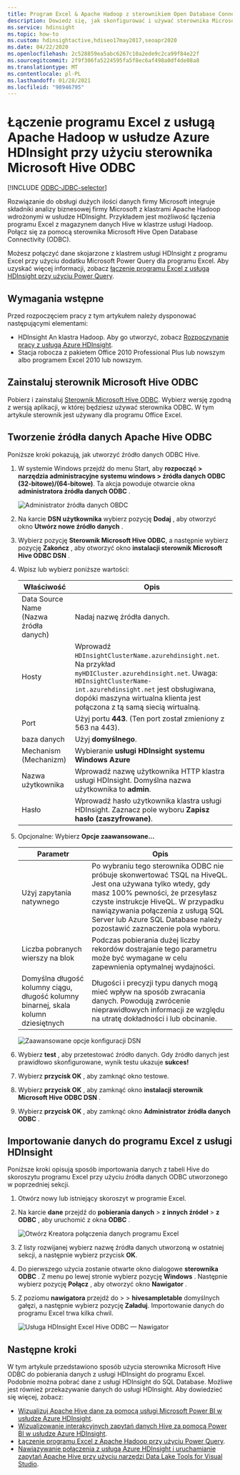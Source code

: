 ```yaml
---
title: Program Excel & Apache Hadoop z sterownikiem Open Database Connectivity (ODBC) — Azure HDInsight
description: Dowiedz się, jak skonfigurować i używać sterownika Microsoft Hive ODBC dla programu Excel do wykonywania zapytań dotyczących danych w klastrach usługi HDInsight z programu Microsoft Excel.
ms.service: hdinsight
ms.topic: how-to
ms.custom: hdinsightactive,hdiseo17may2017,seoapr2020
ms.date: 04/22/2020
ms.openlocfilehash: 2c528859ea5abc6267c10a2ede9c2ca99f84e22f
ms.sourcegitcommit: 2f9f306fa5224595fa5f8ec6af498a0df4de08a8
ms.translationtype: MT
ms.contentlocale: pl-PL
ms.lasthandoff: 01/28/2021
ms.locfileid: "98946795"
---
```

# <a name="connect-excel-to-apache-hadoop-in-azure-hdinsight-with-the-microsoft-hive-odbc-driver"></a>Łączenie programu Excel z usługą Apache Hadoop w usłudze Azure HDInsight przy użyciu sterownika Microsoft Hive ODBC

[!INCLUDE [ODBC-JDBC-selector](../../../includes/hdinsight-selector-odbc-jdbc.md)]

Rozwiązanie do obsługi dużych ilości danych firmy Microsoft integruje składniki analizy biznesowej firmy Microsoft z klastrami Apache Hadoop wdrożonymi w usłudze HDInsight. Przykładem jest możliwość łączenia programu Excel z magazynem danych Hive w klastrze usługi Hadoop. Połącz się za pomocą sterownika Microsoft Hive Open Database Connectivity (ODBC).

Możesz połączyć dane skojarzone z klastrem usługi HDInsight z programu Excel przy użyciu dodatku Microsoft Power Query dla programu Excel. Aby uzyskać więcej informacji, zobacz [łączenie programu Excel z usługą HDInsight przy użyciu Power Query](./apache-hadoop-connect-excel-power-query.md).

## <a name="prerequisites"></a>Wymagania wstępne

Przed rozpoczęciem pracy z tym artykułem należy dysponować następującymi elementami:

* HDInsight An klastra Hadoop. Aby go utworzyć, zobacz [Rozpoczynanie pracy z usługą Azure HDInsight](apache-hadoop-linux-tutorial-get-started.md).
* Stacja robocza z pakietem Office 2010 Professional Plus lub nowszym albo programem Excel 2010 lub nowszym.

## <a name="install-microsoft-hive-odbc-driver"></a>Zainstaluj sterownik Microsoft Hive ODBC

Pobierz i zainstaluj [Sterownik Microsoft Hive ODBC](https://www.microsoft.com/download/details.aspx?id=40886). Wybierz wersję zgodną z wersją aplikacji, w której będziesz używać sterownika ODBC.  W tym artykule sterownik jest używany dla programu Office Excel.

## <a name="create-apache-hive-odbc-data-source"></a>Tworzenie źródła danych Apache Hive ODBC

Poniższe kroki pokazują, jak utworzyć źródło danych ODBC Hive.

1. W systemie Windows przejdź do menu Start, aby **rozpocząć > narzędzia administracyjne systemu windows > źródła danych ODBC (32-bitowe)/(64-bitowe)**.  Ta akcja powoduje otwarcie okna **administratora źródła danych ODBC** .

    ![Administrator źródła danych OBDC](./media/apache-hadoop-connect-excel-hive-odbc-driver/simbahiveodbc-datasourceadmin1.png "Konfigurowanie DSN przy użyciu administratora źródła danych ODBC")

1. Na karcie **DSN użytkownika** wybierz pozycję **Dodaj** , aby otworzyć okno **Utwórz nowe źródło danych** .

1. Wybierz pozycję **Sterownik Microsoft Hive ODBC**, a następnie wybierz pozycję **Zakończ** , aby otworzyć okno **instalacji sterownik Microsoft Hive ODBC DSN** .

1. Wpisz lub wybierz poniższe wartości:

   | Właściwość | Opis |
   | --- | --- |
   |  Data Source Name (Nazwa źródła danych) |Nadaj nazwę źródła danych. |
   |  Hosty |Wprowadź `HDInsightClusterName.azurehdinsight.net`. Na przykład `myHDICluster.azurehdinsight.net`. Uwaga: `HDInsightClusterName-int.azurehdinsight.net` jest obsługiwana, dopóki maszyna wirtualna klienta jest połączona z tą samą siecią wirtualną. |
   |  Port |Użyj portu **443**. (Ten port został zmieniony z 563 na 443). |
   |  baza danych |Użyj **domyślnego**. |
   |  Mechanism (Mechanizm) |Wybieranie **usługi HDInsight systemu Windows Azure** |
   |  Nazwa użytkownika |Wprowadź nazwę użytkownika HTTP klastra usługi HDInsight. Domyślna nazwa użytkownika to **admin**. |
   |  Hasło |Wprowadź hasło użytkownika klastra usługi HDInsight. Zaznacz pole wyboru **Zapisz hasło (zaszyfrowane)**.|

1. Opcjonalne: Wybierz **Opcje zaawansowane...**  

   | Parametr | Opis |
   | --- | --- |
   |  Użyj zapytania natywnego |Po wybraniu tego sterownika ODBC nie próbuje skonwertować TSQL na HiveQL. Jest ona używana tylko wtedy, gdy masz 100% pewności, że przesyłasz czyste instrukcje HiveQL. W przypadku nawiązywania połączenia z usługą SQL Server lub Azure SQL Database należy pozostawić zaznaczenie pola wyboru. |
   |  Liczba pobranych wierszy na blok |Podczas pobierania dużej liczby rekordów dostrajanie tego parametru może być wymagane w celu zapewnienia optymalnej wydajności. |
   |  Domyślna długość kolumny ciągu, długość kolumny binarnej, skala kolumn dziesiętnych |Długości i precyzji typu danych mogą mieć wpływ na sposób zwracania danych. Powodują zwrócenie nieprawidłowych informacji ze względu na utratę dokładności i lub obcinanie. |

    ![Zaawansowane opcje konfiguracji DSN](./media/apache-hadoop-connect-excel-hive-odbc-driver/hiveodbc-datasource-advancedoptions1.png "Zaawansowane opcje konfiguracji DSN")

1. Wybierz **test** , aby przetestować źródło danych. Gdy źródło danych jest prawidłowo skonfigurowane, wynik testu ukazuje **sukces!**

1. Wybierz **przycisk OK** , aby zamknąć okno testowe.  

1. Wybierz **przycisk OK** , aby zamknąć okno **instalacji sterownik Microsoft Hive ODBC DSN** .  

1. Wybierz **przycisk OK** , aby zamknąć okno **Administrator źródła danych ODBC** .  

## <a name="import-data-into-excel-from-hdinsight"></a>Importowanie danych do programu Excel z usługi HDInsight

Poniższe kroki opisują sposób importowania danych z tabeli Hive do skoroszytu programu Excel przy użyciu źródła danych ODBC utworzonego w poprzedniej sekcji.

1. Otwórz nowy lub istniejący skoroszyt w programie Excel.

2. Na karcie **dane** przejdź do **pobierania danych**  >  **z innych źródeł**  >  **z ODBC** , aby uruchomić z okna **ODBC** .

    ![Otwórz Kreatora połączenia danych programu Excel](./media/apache-hadoop-connect-excel-hive-odbc-driver/simbahiveodbc-excel-dataconnection1.png "Otwórz Kreatora połączenia danych programu Excel")

3. Z listy rozwijanej wybierz nazwę źródła danych utworzoną w ostatniej sekcji, a następnie wybierz przycisk **OK**.

4. Do pierwszego użycia zostanie otwarte okno dialogowe **sterownika ODBC** . Z menu po lewej stronie wybierz pozycję **Windows** . Następnie wybierz pozycję **Połącz** , aby otworzyć okno **Nawigator** .

5. Z poziomu **nawigatora** przejdź do  >    >  **hivesampletable** domyślnych gałęzi, a następnie wybierz pozycję **Załaduj**. Importowanie danych do programu Excel trwa kilka chwil.

    ![Usługa HDInsight Excel Hive ODBC — Nawigator](./media/apache-hadoop-connect-excel-hive-odbc-driver/hdinsight-hive-odbc-navigator.png "Usługa HDInsight Excel Hive ODBC — Nawigator")

## <a name="next-steps"></a>Następne kroki

W tym artykule przedstawiono sposób użycia sterownika Microsoft Hive ODBC do pobierania danych z usługi HDInsight do programu Excel. Podobnie można pobrać dane z usługi HDInsight do SQL Database. Możliwe jest również przekazywanie danych do usługi HDInsight. Aby dowiedzieć się więcej, zobacz:

* [Wizualizuj Apache Hive dane za pomocą usługi Microsoft Power BI w usłudze Azure HDInsight](apache-hadoop-connect-hive-power-bi.md).
* [Wizualizowanie interakcyjnych zapytań danych Hive za pomocą Power BI w usłudze Azure HDInsight](../interactive-query/apache-hadoop-connect-hive-power-bi-directquery.md).
* [Łączenie programu Excel z Apache Hadoop przy użyciu Power Query](apache-hadoop-connect-excel-power-query.md).
* [Nawiązywanie połączenia z usługą Azure HDInsight i uruchamianie zapytań Apache Hive przy użyciu narzędzi Data Lake Tools for Visual Studio](apache-hadoop-visual-studio-tools-get-started.md).